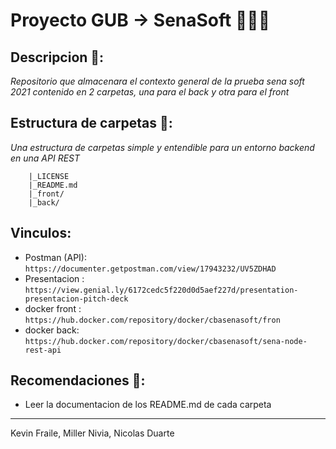 # Proyecto GUB -> SenaSoft 🧑🏻‍💻
## Descripcion 📃:
_Repositorio que almacenara el contexto general de la prueba sena soft 2021 contenido en 2 carpetas, una para el back y otra para el front_

## Estructura de carpetas 📂:
_Una estructura de carpetas simple y entendible para un entorno backend en una API REST_
```
    |_LICENSE
    |_README.md
    |_front/
    |_back/
```

## Vinculos:
* Postman (API): ```https://documenter.getpostman.com/view/17943232/UV5ZDHAD```
* Presentacion : ```https://view.genial.ly/6172cedc5f220d0d5aef227d/presentation-presentacion-pitch-deck```
* docker front : ```https://hub.docker.com/repository/docker/cbasenasoft/fron```
* docker back: ```https://hub.docker.com/repository/docker/cbasenasoft/sena-node-rest-api```

## Recomendaciones 👀:
* Leer la documentacion de los README.md de cada carpeta
---
Kevin Fraile, Miller Nivia, Nicolas Duarte
